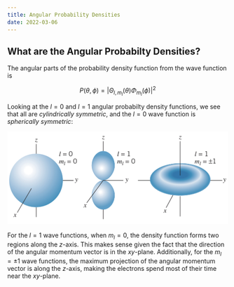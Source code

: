 ```yaml
---
title: Angular Probability Densities
date: 2022-03-06
---
```


## What are the Angular Probabilty Densities?

The angular parts of the probability density function from the wave function is

$$P\left(\theta, \phi\right)=\left|\Theta_{l,m_l}\left(\theta\right)\Phi_{m_l}\left(\phi\right)\right|^2$$

Looking at the $l=0$ and $l=1$ angular probabilty density functions, we see that all are *cylindrically symmetric*, and the $l=0$ wave function is *spherically symmetric*:

![Angular probability densities](../../images/angular-probability-densities.jpeg)

For the $l=1$ wave functions, when $m_l=0$, the density function forms two regions along the $z$-axis. This makes sense given the fact that the direction of the angular momentum vector is in the $xy$-plane. Additionally, for the $m_l=\pm 1$ wave functions, the maximum projection of the angular momentum vector is along the $z$-axis, making the electrons spend most of their time near the $xy$-plane.
